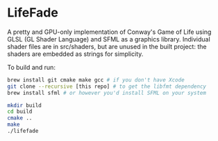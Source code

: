 # LifeFade

A pretty and GPU-only implementation of Conway's Game of Life using GLSL (GL Shader Language) and SFML as a graphics library. Individual shader files are in src/shaders, but are unused in the built project: the shaders are embedded as strings for simplicity.

To build and run:

```bash
brew install git cmake make gcc # if you don't have Xcode
git clone --recursive [this repo] # to get the libfmt dependency
brew install sfml # or however you'd install SFML on your system

mkdir build
cd build
cmake ..
make
./lifefade
```
